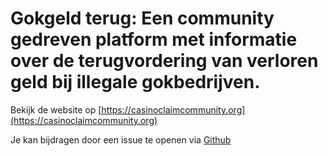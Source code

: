 # Gokgeld terug: Een community gedreven platform met informatie over de terugvordering van verloren geld bij illegale gokbedrijven.

Bekijk de website op [https://casinoclaimcommunity.org](https://casinoclaimcommunity.org)

Je kan bijdragen door een issue te openen via [Github](https://github.com/gokgeld-terug/gokgeld-terug.github.io/issues)
